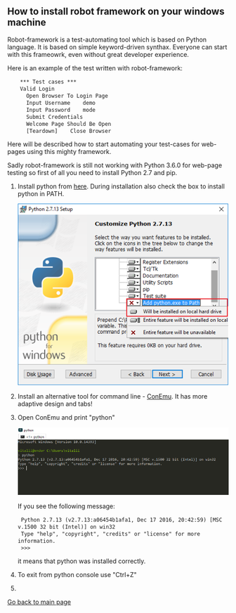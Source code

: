 ## How to install robot framework on your windows machine

Robot-framework is a test-automating tool which is based on Python language.
It is based on simple keyword-driven synthax. Everyone can start with this frameowrk, even without great developer experience.

Here is an example of the test written with robot-framework:

        *** Test cases ***
        Valid Login
          Open Browser To Login Page
          Input Username    demo
          Input Password    mode
          Submit Credentials
          Welcome Page Should Be Open
          [Teardown]    Close Browser

Here will be described how to start automating your test-cases for web-pages using this mighty framework.

Sadly robot-framework is still not working with Python 3.6.0 for web-page testing so first of all you need to install Python 2.7 and pip.

1. Install python from [here](https://www.python.org/downloads/). During installation also check the box to install python in PATH.

    ![](/images/Python_install.png)

2. Install an alternative tool for command line - [ConEmu](https://conemu.github.io/). It has more adaptive design and tabs!
3. Open ConEmu and print "python"

    ![](/images/conemu_python.png)

    If you see the following message:

        Python 2.7.13 (v2.7.13:a06454b1afa1, Dec 17 2016, 20:42:59) [MSC v.1500 32 bit (Intel)] on win32
        Type "help", "copyright", "credits" or "license" for more information.
        >>>

    it means that python was installed correctly.  

4. To exit from python console use "Ctrl+Z"
5.

[Go back to main page](illuminatt.github.io)
